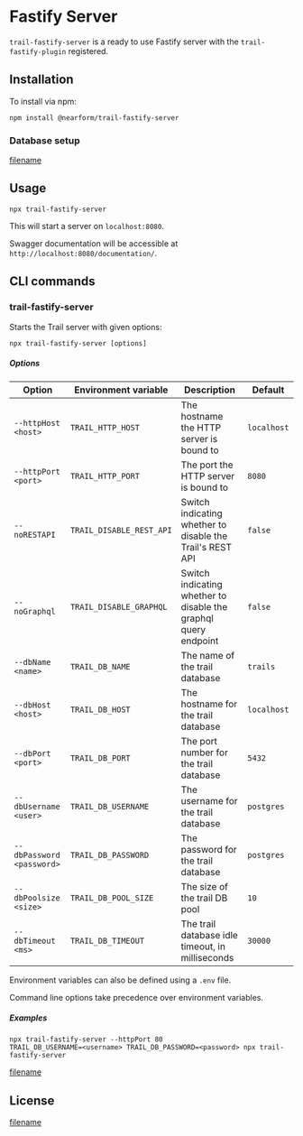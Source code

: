 # Fastify Server

`trail-fastify-server` is a ready to use Fastify server with the `trail-fastify-plugin` registered.

## Installation

To install via npm:

    npm install @nearform/trail-fastify-server

### Database setup

[filename](_database.md ':include')

## Usage

    npx trail-fastify-server

This will start a server on `localhost:8080`. 

Swagger documentation will be accessible at `http://localhost:8080/documentation/`.

## CLI commands

### trail-fastify-server

Starts the Trail server with given options:

    npx trail-fastify-server [options]

##### Options

| Option                    | Environment variable     | Description                                                     | Default     |
| ------------------------- | ------------------------ | --------------------------------------------------------------- | ----------- |
| `--httpHost <host>`       | `TRAIL_HTTP_HOST`        | The hostname the HTTP server is bound to                        | `localhost` |
| `--httpPort <port>`       | `TRAIL_HTTP_PORT`        | The port the HTTP server is bound to                            | `8080`      |
| `--noRESTAPI`             | `TRAIL_DISABLE_REST_API` | Switch indicating whether to disable the Trail's REST API       | `false`     |
| `--noGraphql`             | `TRAIL_DISABLE_GRAPHQL`  | Switch indicating whether to disable the graphql query endpoint | `false`     |
| `--dbName <name>`         | `TRAIL_DB_NAME`          | The name of the trail database                                  | `trails`    |
| `--dbHost <host>`         | `TRAIL_DB_HOST`          | The hostname for the trail database                             | `localhost` |
| `--dbPort <port>`         | `TRAIL_DB_PORT`          | The port number for the trail database                          | `5432`      |
| `--dbUsername <user>`     | `TRAIL_DB_USERNAME`      | The username for the trail database                             | `postgres`  |
| `--dbPassword <password>` | `TRAIL_DB_PASSWORD`      | The password for the trail database                             | `postgres`  |
| `--dbPoolsize <size>`     | `TRAIL_DB_POOL_SIZE`     | The size of the trail DB pool                                   | `10`        |
| `--dbTimeout <ms>`        | `TRAIL_DB_TIMEOUT`       | The trail database idle timeout, in milliseconds                | `30000`     |

Environment variables can also be defined using a `.env` file.

Command line options take precedence over environment variables.

##### Examples

    npx trail-fastify-server --httpPort 80
    TRAIL_DB_USERNAME=<username> TRAIL_DB_PASSWORD=<password> npx trail-fastify-server

[filename](_commands.md ':include')

## License

[filename](_license.md ':include')
